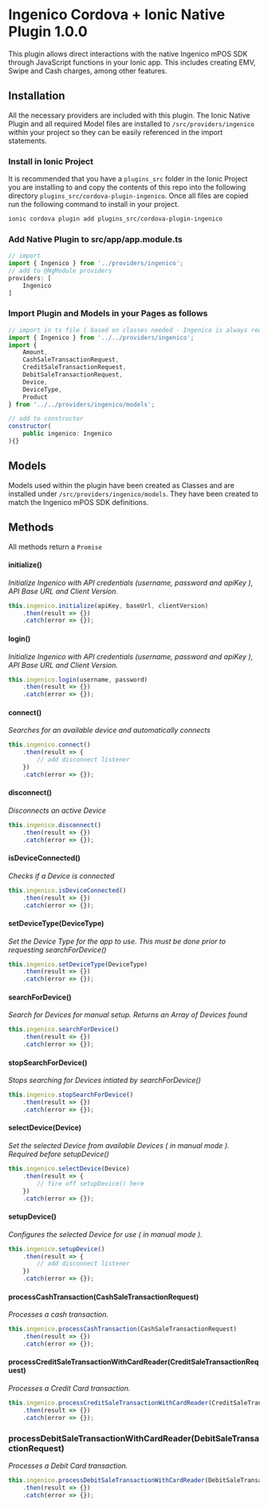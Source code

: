 # Ingenico Cordova + Ionic Native Plugin 1.0.0

This plugin allows direct interactions with the native Ingenico mPOS SDK through JavaScript functions in your Ionic app.
This includes creating EMV, Swipe and Cash charges, among other features.

## Installation
All the necessary providers are included with this plugin. The Ionic Native Plugin and all required Model
files are installed to ``/src/providers/ingenico`` within your project so they can be easily
referenced in the import statements.

### Install in Ionic Project
It is recommended that you have a ``plugins_src`` folder in the Ionic Project you are installing to and
copy the contents of this repo into the following directory ``plugins_src/cordova-plugin-ingenico``. Once all
files are copied run the following command to install in your project.

```bash
ionic cordova plugin add plugins_src/cordova-plugin-ingenico
```

### Add Native Plugin to src/app/app.module.ts

```javascript
// import
import { Ingenico } from '../providers/ingenico';
// add to @NgModule providers
providers: [
    Ingenico
]
```

### Import Plugin and Models in your Pages as follows

```javascript
// import in ts file ( based on classes needed - Ingenico is always required )
import { Ingenico } from '../../providers/ingenico';
import {
    Amount,
    CashSaleTransactionRequest,
    CreditSaleTransactionRequest,
    DebitSaleTransactionRequest,
    Device,
    DeviceType,
    Product
} from '../../providers/ingenico/models';

// add to constructor
constructor(
    public ingenico: Ingenico
){}
```

## Models
Models used within the plugin have been created as Classes and are installed under ``/src/providers/ingenico/models``.
They have been created to match the Ingenico mPOS SDK definitions.

## Methods
All methods return a ``Promise``

#### initialize()
_Initialize Ingenico with API credentials (username, password and apiKey ), API Base URL and Client Version._

```javascript
this.ingenico.initialize(apiKey, baseUrl, clientVersion)
    .then(result => {})
    .catch(error => {});
```

#### login()
_Initialize Ingenico with API credentials (username, password and apiKey ), API Base URL and Client Version._

```javascript
this.ingenico.login(username, password)
    .then(result => {})
    .catch(error => {});
```

#### connect()
_Searches for an available device and automatically connects_

```javascript
this.ingenico.connect()
    .then(result => {
        // add disconnect listener
    })
    .catch(error => {});
```

#### disconnect()
_Disconnects an active Device_

```javascript
this.ingenico.disconnect()
    .then(result => {})
    .catch(error => {});
```

#### isDeviceConnected()
_Checks if a Device is connected_

```javascript
this.ingenico.isDeviceConnected()
    .then(result => {})
    .catch(error => {});
```

#### setDeviceType(DeviceType)
_Set the Device Type for the app to use. This must be done prior to requesting searchForDevice()_

```javascript
this.ingenico.setDeviceType(DeviceType)
    .then(result => {})
    .catch(error => {});
```

#### searchForDevice()
_Search for Devices for manual setup. Returns an Array of Devices found_

```javascript
this.ingenico.searchForDevice()
    .then(result => {})
    .catch(error => {});
```

#### stopSearchForDevice()
_Stops searching for Devices intiated by searchForDevice()_

```javascript
this.ingenico.stopSearchForDevice()
    .then(result => {})
    .catch(error => {});
```

#### selectDevice(Device)
_Set the selected Device from available Devices ( in manual mode ). Required before setupDevice()_

```javascript
this.ingenico.selectDevice(Device)
    .then(result => {
        // fire off setupDevice() here
    })
    .catch(error => {});
```

#### setupDevice()
_Configures the selected Device for use ( in manual mode )._

```javascript
this.ingenico.setupDevice()
    .then(result => {
        // add disconnect listener
    })
    .catch(error => {});
```

#### processCashTransaction(CashSaleTransactionRequest)
_Processes a cash transaction._

```javascript
this.ingenico.processCashTransaction(CashSaleTransactionRequest)
    .then(result => {})
    .catch(error => {});
```

#### processCreditSaleTransactionWithCardReader(CreditSaleTransactionRequest)
_Processes a Credit Card transaction._

```javascript
this.ingenico.processCreditSaleTransactionWithCardReader(CreditSaleTransactionRequest)
    .then(result => {})
    .catch(error => {});
```

### processDebitSaleTransactionWithCardReader(DebitSaleTransactionRequest)
_Processes a Debit Card transaction._

```javascript
this.ingenico.processDebitSaleTransactionWithCardReader(DebitSaleTransactionRequest)
    .then(result => {})
    .catch(error => {});
```
